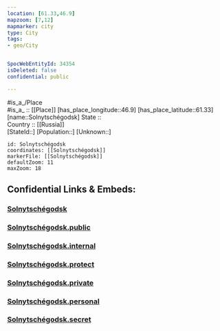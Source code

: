 ```yaml
---
location: [61.33,46.9] 
mapzoom: [7,12] 
mapmarker: city 
type: City
tags:
- geo/City


SpocWebEntityId: 34354
isDeleted: false
confidential: public

---
```

#is_a_/Place  
#is_a_ :: [[Place]] 
[has_place_longitude::46.9] 
[has_place_latitude::61.33] 
[name::Solnytschégodsk] 
State ::  
Country :: [[Russia]]  
[StateId::] 
[Population::] 
[Unknown::] 


```leaflet
id: Solnytschégodsk
coordinates: [[Solnytschégodsk]] 
markerFile: [[Solnytschégodsk]] 
defaultZoom: 11 
maxZoom: 18
```


## Confidential Links & Embeds: 

### [Solnytschégodsk](/_Standards/Earth/Continent/Europe/Europe~East/Russia/Russia~NorthWest/Arkhangelsk_Oblast/City/Solnytschégodsk.md) 

### [Solnytschégodsk.public](/_public/Earth/Continent/Europe/Europe~East/Russia/Russia~NorthWest/Arkhangelsk_Oblast/City/Solnytschégodsk.public.md) 

### [Solnytschégodsk.internal](/_internal/Earth/Continent/Europe/Europe~East/Russia/Russia~NorthWest/Arkhangelsk_Oblast/City/Solnytschégodsk.internal.md) 

### [Solnytschégodsk.protect](/_protect/Earth/Continent/Europe/Europe~East/Russia/Russia~NorthWest/Arkhangelsk_Oblast/City/Solnytschégodsk.protect.md) 

### [Solnytschégodsk.private](/_private/Earth/Continent/Europe/Europe~East/Russia/Russia~NorthWest/Arkhangelsk_Oblast/City/Solnytschégodsk.private.md) 

### [Solnytschégodsk.personal](/_personal/Earth/Continent/Europe/Europe~East/Russia/Russia~NorthWest/Arkhangelsk_Oblast/City/Solnytschégodsk.personal.md) 

### [Solnytschégodsk.secret](/_secret/Earth/Continent/Europe/Europe~East/Russia/Russia~NorthWest/Arkhangelsk_Oblast/City/Solnytschégodsk.secret.md)

